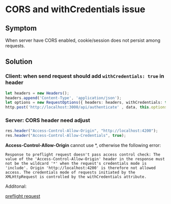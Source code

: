 # CORS and withCredentials issue

##  Symptom
When server have CORS enabled, cookie/session does not persist among requests.

## Solution
### Client: when send request should add `withCredentials: true` in header
```typescript
let headers = new Headers();
headers.append('Content-Type', 'application/json');
let options = new RequestOptions({ headers: headers, withCredentials: true });
http.post('http://localhost:3000/api/authenticate' , data, this.options);
```

### Server: CORS header need adjust
```javascript
res.header("Access-Control-Allow-Origin", "http://localhost:4200"); 
res.header("Access-Control-Allow-Credentials", true);
```
**Access-Control-Allow-Origin** cannot use *, otherwise the following error:

`
Response to preflight request doesn't pass access control check: The value of the 'Access-Control-Allow-Origin' header in the response must not be the wildcard '*' when the request's credentials mode is 'include'. Origin 'http://localhost:4200' is therefore not allowed access. The credentials mode of requests initiated by the XMLHttpRequest is controlled by the withCredentials attribute.
`

Additonal: 

[preflight request](https://developer.mozilla.org/en-US/docs/Glossary/Preflight_request)
